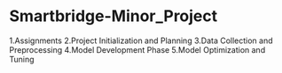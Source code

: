 # Smartbridge-Minor_Project
1.Assignments
2.Project Initialization and Planning
3.Data Collection and Preprocessing 
4.Model Development Phase
5.Model Optimization and Tuning
